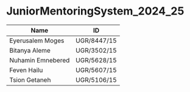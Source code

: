 # JuniorMentoringSystem_2024_25
|Name| ID |
| -------- | -------- |
| Eyerusalem Moges |  UGR/8447/15 | 
| Bitanya Aleme| UGR/3502/15 | 
| Nuhamin Emnebered | UGR/5628/15 |
|Feven Hailu | UGR/5607/15
|Tsion Getaneh | UGR/5106/15 |

